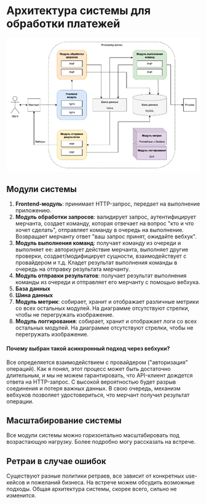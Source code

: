 # Архитектура системы для обработки платежей

![Example Image](system_design.png)

## Модули системы

1. **Frontend-модуль**: принимает HTTP-запрос, передает на выполнение приложению.
2. **Модуль обработки запросов**: валидирует запрос, аутентифицирует мерчанта, создает команду, которая отвечает на вопрос "кто и что хочет сделать", отправляет команду в очередь на выполнение. Возвращает мерчанту ответ "ваш запрос принят, ожидайте вебхук".
3. **Модуль выполнения команд**: получает команду из очереди и выполняет ее: авторизует действие мерчанта, выполняет другие проверки, создает/модифицирует сущности, взаимодействует с провайдером и т.д. Кладет результат выполнения команды в очередь на отправку результата мерчанту.
4. **Модуль отправки результатов**: получает результат выполнения команды из очереди и отправляет его мерчанту с помощью вебхука.
5. **База данных**
6. **Шина данных**
7. **Модуль метрик**: собирает, хранит и отображает различные метрики со всех остальных модулей. На диаграмме отсутствуют стрелки, чтобы не перегружать изображение.
8. **Модуль логгирования**: собирает, хранит и отображает логи со всех остальных модулей. На диаграмме отсутствуют стрелки, чтобы не перегружать изображение.

#### Почему выбран такой асинхронный подход через вебхуки?

Все определяется взаимодействием с провайдером ("авторизация" операций). Как я понял, этот процесс может быть достаточно длительным, и мы не можем гарантировать, что API-клиент дождется ответа на HTTP-запрос. С высокой вероятностью будет разрыв соединения и потеря важных данных. В свою очередь, механизм вебхуков позволяет удостовериться, что мерчант получил результат операции.

## Масштабирование системы

Все модули системы можно горизонтально масштабировать под возрастающую нагрузку. Более подробно могу рассказать на встрече.

## Ретраи в случае ошибок

Существуют разные политики ретраев, все зависит от конкретных use-кейсов и пожеланий бизнеса. На встрече можем обсудить возможные подходы. Общая архитектура системы, скорее всего, сильно не изменится.
